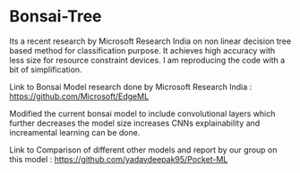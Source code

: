 # Bonsai-Tree


Its a recent research by Microsoft Research India on non linear decision tree based method for classification purpose. It achieves high accuracy with less size for resource constraint devices. I am reproducing the code with a bit of simplification.


Link to Bonsai Model research done by Microsoft Research India : https://github.com/Microsoft/EdgeML

Modified the current bonsai model to include convolutional layers which further decreases the model size increases CNNs explainability and increamental learning can be done. 

Link to Comparison of different other models and report by our group on this model : https://github.com/yadavdeepak95/Pocket-ML
